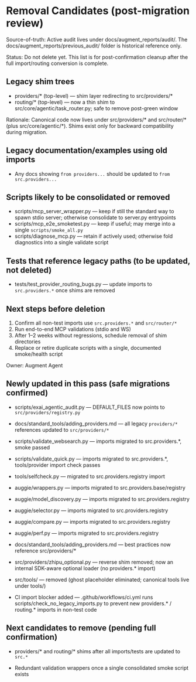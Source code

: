 # Removal Candidates (post-migration review)

Source-of-truth: Active audit lives under docs/augment_reports/audit/. The docs/augment_reports/previous_audit/ folder is historical reference only.


Status: Do not delete yet. This list is for post-confirmation cleanup after the full import/routing conversion is complete.

## Legacy shim trees
- providers/* (top-level) — shim layer redirecting to src/providers/*
- routing/* (top-level) — now a thin shim to src/core/agentic/task_router.py; safe to remove post-green window

Rationale: Canonical code now lives under src/providers/* and src/router/* (plus src/core/agentic/*). Shims exist only for backward compatibility during migration.

## Legacy documentation/examples using old imports
- Any docs showing `from providers...` should be updated to `from src.providers...`

## Scripts likely to be consolidated or removed
- scripts/mcp_server_wrapper.py — keep if still the standard way to spawn stdio server; otherwise consolidate to server.py entrypoints
- scripts/mcp_e2e_smoketest.py — keep if useful; may merge into a single `scripts/smoke_all.py`
- scripts/diagnose_mcp.py — retain if actively used; otherwise fold diagnostics into a single validate script

## Tests that reference legacy paths (to be updated, not deleted)
- tests/test_provider_routing_bugs.py — update imports to `src.providers.*` once shims are removed

## Next steps before deletion
1) Confirm all non-test imports use `src.providers.*` and `src/router/*`
2) Run end-to-end MCP validations (stdio and WS)
3) After 1–2 weeks without regressions, schedule removal of shim directories
4) Replace or retire duplicate scripts with a single, documented smoke/health script

Owner: Augment Agent

## Newly updated in this pass (safe migrations confirmed)
- scripts/exai_agentic_audit.py — DEFAULT_FILES now points to `src/providers/registry.py`
- docs/standard_tools/adding_providers.md — all legacy `providers/*` references updated to `src/providers/*`

- scripts/validate_websearch.py — imports migrated to src.providers.*, smoke passed
- scripts/validate_quick.py — imports migrated to src.providers.*, tools/provider import check passes

- tools/selfcheck.py — migrated to src.providers.registry import

- auggie/wrappers.py — imports migrated to src.providers.base/registry
- auggie/model_discovery.py — imports migrated to src.providers.registry
- auggie/selector.py — imports migrated to src.providers.registry
- auggie/compare.py — imports migrated to src.providers.registry
- auggie/perf.py — imports migrated to src.providers.registry
- docs/standard_tools/adding_providers.md — best practices now reference src/providers/*

- src/providers/zhipu_optional.py — reverse shim removed; now an internal SDK-aware optional loader (no providers.* import)
- src/tools/ — removed (ghost placeholder eliminated; canonical tools live under tools/)
- CI import blocker added — .github/workflows/ci.yml runs scripts/check_no_legacy_imports.py to prevent new providers.* / routing.* imports in non-test code


## Next candidates to remove (pending full confirmation)
- providers/* and routing/* shims after all imports/tests are updated to `src.*`

- Redundant validation wrappers once a single consolidated smoke script exists

